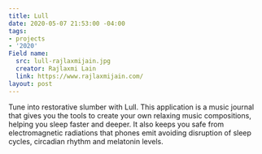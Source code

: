 ```yaml
---
title: Lull
date: 2020-05-07 21:53:00 -04:00
tags:
- projects
- '2020'
Field name:
  src: lull-rajlaxmijain.jpg
  creator: Rajlaxmi Lain
  link: https://www.rajlaxmijain.com/
layout: post
---
```


Tune into restorative slumber with Lull. This application is a music journal that gives you the tools to create your own relaxing music compositions, helping you sleep faster and deeper. It also keeps you safe from electromagnetic radiations that phones emit avoiding disruption of sleep cycles, circadian rhythm and melatonin levels.